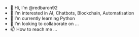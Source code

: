 - 👋 Hi, I’m @redbaron92
- 👀 I’m interested in AI, Chatbots, Blockchain, Automatisation
- 🌱 I’m currently learning Python
- 💞️ I’m looking to collaborate on ...
- 📫 How to reach me ...

<!---
redbaron92/redbaron92 is a ✨ special ✨ repository because its `README.md` (this file) appears on your GitHub profile.
You can click the Preview link to take a look at your changes.
--->
